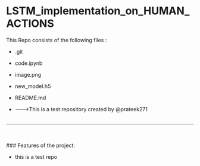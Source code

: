 # LSTM_implementation_on_HUMAN_ACTIONS
This Repo consists of the following files :
- .git
- code.ipynb
- image.png
- new_model.h5
- README.md




- --->This is a test repository created by @prateek271
<br><br>
---
<br><br>###	Features of the project:
<br>


- this is a test repo